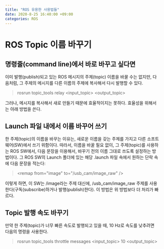 ```yaml
---
title: "ROS 유용한 사용법들"
date: 2020-8-25 16:40:00 +09:00
categories: ROS
---
```


# ROS Topic 이름 바꾸기

## 명령줄(command line)에서 바로 바꾸고 싶다면
이미 발행(publish)되고 있는 ROS 메시지의 주제(topic) 이름을 바꿀 수는 없지만, 다음처럼, 그 주제의 메시지를 다른 이름의 주제에 복사해서 다시 발행할 수 있다.
> rosrun topic_tools relay &lt;input_topic&gt; &lt;output_topic&gt;   
   
그러나, 메시지를 복사해서 새로 만들기 때문에 효율적이지는 못하다. 효율성을 위해서는 아래 방법을 쓴다.

## Launch 파일 내에서 이름 바꾸어 쓰기
한 주제(topic)의 이름을 바꾸는 이유는, 새로운 이름을 갖는 주제를 가지고 다른 소프트웨어(SW)에서 쓰기 위함이다.
따라서, 이름을 바꿀 필요 없이, 그 주제(topic)를 사용하는 ROS SW에서, 다음 문장을 이용해서, 바꾸기 전의 이름 그대로 쓰도록 설정하는 방법이다.
그 ROS SW의 Launch 폴더에 있는 해당 .launch 파일 속에서 원하는 <node> 단락 속에 다음 문장을 적는다:
> &lt;remap from="image" to="/usb_cam/image_raw" /&gt;
   
이렇게 하면, 이 SW는 /image라는 주제 대신에, /usb_cam/image_raw 주제를 사용한다(구독(subscribe)하거나 발행(publish)한다). 이 방법은 위 방법보다 더 처리가 빠르다.

## Topic 발행 속도 바꾸기
만약 한 주제(topic)가 너무 빠른 속도로 발행되고 있을 때, 10 Hz로 속도를 낮추려면 다음의 명령을 사용한다.
> rosrun topic_tools throttle messages &lt;input_topic&gt; 10 &lt;output_topic&gt;
